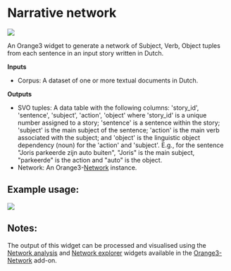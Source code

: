 Narrative network 
=================

![](../../orangecontrib/storynavigation/widgets/icons/narrative_network_icon.png)

An Orange3 widget to generate a network of Subject, Verb, Object tuples from each sentence in an input story written in Dutch.

**Inputs**

- Corpus: A dataset of one or more textual documents in Dutch.

**Outputs**

- SVO tuples: A data table with the following columns: 'story_id', 'sentence', 'subject', 'action', 'object' where 'story_id' is a unique number assigned to a story; 'sentence' is a sentence within the story; 'subject' is the main subject of the sentence; 'action' is the main verb associated with the subject; and 'object' is the linguistic object dependency (noun) for the 'action' and 'subject'. E.g., for the sentence "Joris parkeerde zijn auto buiten", "Joris" is the main subject, "parkeerde" is the action and "auto" is the object.
- Network: An Orange3-[Network](https://github.com/biolab/orange3-network/blob/master/orangecontrib/network/network/base.py) instance.

Example usage:
--------------

![](images/sn_narrative_network_example.png)

Notes:
------

The output of this widget can be processed and visualised using the [Network analysis](https://orangedatamining.com/widget-catalog/networks/networkanalysis/) and [Network explorer](https://orangedatamining.com/widget-catalog/networks/networkexplorer/) widgets available in the [Orange3-Network](https://github.com/biolab/orange3-network) add-on.